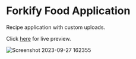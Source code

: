 # Forkify Food Application

Recipe application with custom uploads.

Click <a href="https://forkiyfoodapplication.netlify.app/#6512f6bc906a230014601ec4">here</a> for live preview.

![Screenshot 2023-09-27 162355](https://github.com/VeerSingh0001/Forkify/assets/115876530/56326d07-9406-479b-ac0e-dc5e95c8c2d7)
